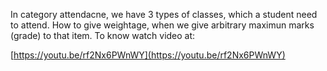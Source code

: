In category attendacne, we have 3 types of classes, which a student need to
attend. How to give weightage, when we give arbitrary maximun marks (grade)
to that item. To know watch video at:

[https://youtu.be/rf2Nx6PWnWY](https://youtu.be/rf2Nx6PWnWY)

 